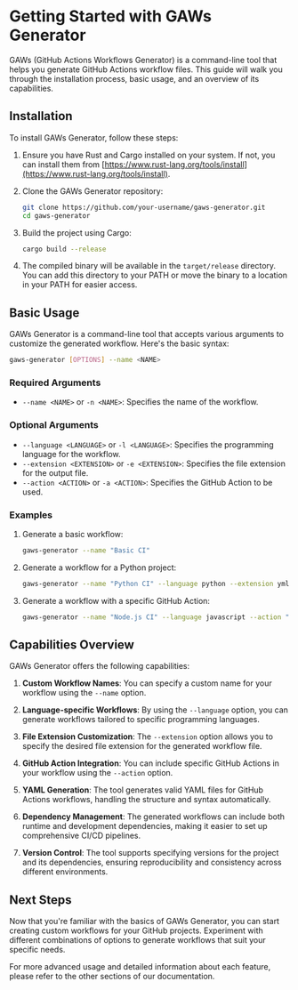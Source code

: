 # Getting Started with GAWs Generator

GAWs (GitHub Actions Workflows Generator) is a command-line tool that helps you generate GitHub Actions workflow files. This guide will walk you through the installation process, basic usage, and an overview of its capabilities.

## Installation

To install GAWs Generator, follow these steps:

1. Ensure you have Rust and Cargo installed on your system. If not, you can install them from [https://www.rust-lang.org/tools/install](https://www.rust-lang.org/tools/install).

2. Clone the GAWs Generator repository:

   ```bash
   git clone https://github.com/your-username/gaws-generator.git
   cd gaws-generator
   ```

3. Build the project using Cargo:

   ```bash
   cargo build --release
   ```

4. The compiled binary will be available in the `target/release` directory. You can add this directory to your PATH or move the binary to a location in your PATH for easier access.

## Basic Usage

GAWs Generator is a command-line tool that accepts various arguments to customize the generated workflow. Here's the basic syntax:

```bash
gaws-generator [OPTIONS] --name <NAME>
```

### Required Arguments

- `--name <NAME>` or `-n <NAME>`: Specifies the name of the workflow.

### Optional Arguments

- `--language <LANGUAGE>` or `-l <LANGUAGE>`: Specifies the programming language for the workflow.
- `--extension <EXTENSION>` or `-e <EXTENSION>`: Specifies the file extension for the output file.
- `--action <ACTION>` or `-a <ACTION>`: Specifies the GitHub Action to be used.

### Examples

1. Generate a basic workflow:

   ```bash
   gaws-generator --name "Basic CI"
   ```

2. Generate a workflow for a Python project:

   ```bash
   gaws-generator --name "Python CI" --language python --extension yml
   ```

3. Generate a workflow with a specific GitHub Action:

   ```bash
   gaws-generator --name "Node.js CI" --language javascript --action "actions/setup-node@v2"
   ```

## Capabilities Overview

GAWs Generator offers the following capabilities:

1. **Custom Workflow Names**: You can specify a custom name for your workflow using the `--name` option.

2. **Language-specific Workflows**: By using the `--language` option, you can generate workflows tailored to specific programming languages.

3. **File Extension Customization**: The `--extension` option allows you to specify the desired file extension for the generated workflow file.

4. **GitHub Action Integration**: You can include specific GitHub Actions in your workflow using the `--action` option.

5. **YAML Generation**: The tool generates valid YAML files for GitHub Actions workflows, handling the structure and syntax automatically.

6. **Dependency Management**: The generated workflows can include both runtime and development dependencies, making it easier to set up comprehensive CI/CD pipelines.

7. **Version Control**: The tool supports specifying versions for the project and its dependencies, ensuring reproducibility and consistency across different environments.

## Next Steps

Now that you're familiar with the basics of GAWs Generator, you can start creating custom workflows for your GitHub projects. Experiment with different combinations of options to generate workflows that suit your specific needs.

For more advanced usage and detailed information about each feature, please refer to the other sections of our documentation.